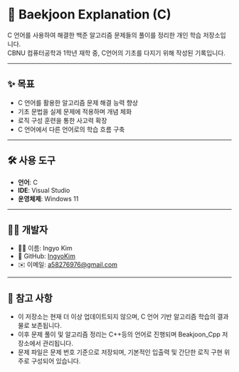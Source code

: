 # 🧠 Baekjoon Explanation (C)

C 언어를 사용하여 해결한 백준 알고리즘 문제들의 풀이를 정리한 개인 학습 저장소입니다.  
CBNU 컴퓨터공학과 1학년 재학 중, C언어의 기초를 다지기 위해 작성된 기록입니다.

---

## ✨ 목표

- C 언어를 활용한 알고리즘 문제 해결 능력 향상
- 기초 문법을 실제 문제에 적용하며 개념 체화
- 로직 구성 훈련을 통한 사고력 확장
- C 언어에서 다른 언어로의 학습 흐름 구축

---

## 🛠️ 사용 도구

- **언어**: C
- **IDE**: Visual Studio
- **운영체제**: Windows 11

---

## 🙋‍♂️ 개발자

- 👨‍💻 이름: Ingyo Kim
- 📌 GitHub: [IngyoKim](https://github.com/IngyoKim)
- ✉️ 이메일: a58276976@gmail.com

---

## 🔖 참고 사항

- 이 저장소는 현재 더 이상 업데이트되지 않으며, C 언어 기반 알고리즘 학습의 결과물로 보존됩니다.
- 이후 문제 풀이 및 알고리즘 정리는 C++등의 언어로 진행되며 Beakjoon_Cpp 저장소에서 관리됩니다.
- 문제 파일은 문제 번호 기준으로 저장되며, 기본적인 입출력 및 간단한 로직 구현 위주로 구성되어 있습니다.
